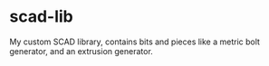 # scad-lib
My custom SCAD library, contains bits and pieces like a metric bolt generator, and an extrusion generator.
